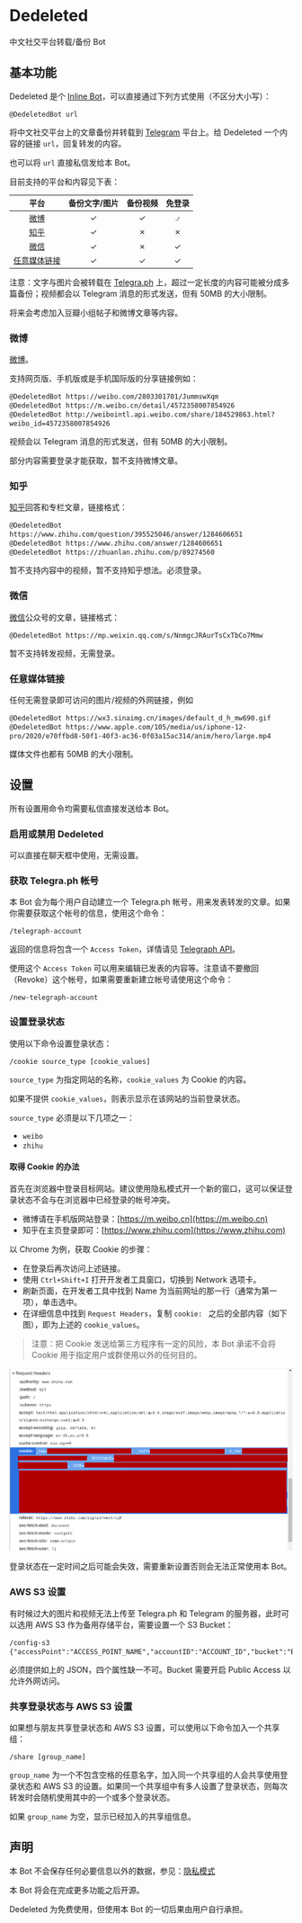 # Dedeleted

中文社交平台转载/备份 Bot

## 基本功能

Dedeleted 是个 [Inline Bot](https://core.telegram.org/bots/inline)，可以直接通过下列方式使用（不区分大小写）：

```
@DedeletedBot url
```

将中文社交平台上的文章备份并转载到 [Telegram](https://telegram.org/) 平台上。给 Dedeleted 一个内容的链接 `url`，回复转发的内容。

也可以将 `url` 直接私信发给本 Bot。

目前支持的平台和内容见下表：

| 平台 | 备份文字/图片 | 备份视频 | 免登录
|:---:|:---:|:---:|:---:|
| [微博](#weibo) | ✓ | ✓ | ⍻ | 
| [知乎](#zhihu) | ✓ | ✗ | ✗ |
| [微信](#wechat) | ✓ | ✗ | ✓ |
| [任意媒体链接](#media) | ✓ | ✓ | ✓ |

注意：文字与图片会被转载在 [Telegra.ph](https://telegra.ph) 上，超过一定长度的内容可能被分成多篇备份；视频都会以 Telegram 消息的形式发送，但有 50MB 的大小限制。

将来会考虑加入豆瓣小组帖子和微博文章等内容。

### <a name="weibo"></a> 微博

[微博](https://weibo.com)。

支持网页版、手机版或是手机国际版的分享链接例如：

```
@DedeletedBot https://weibo.com/2803301701/JummswXqm
@DedeletedBot https://m.weibo.cn/detail/4572358007854926
@DedeletedBot http://weibointl.api.weibo.com/share/184529863.html?weibo_id=4572358007854926
```

视频会以 Telegram 消息的形式发送，但有 50MB 的大小限制。

部分内容需要登录才能获取，暂不支持微博文章。

### <a name="zhihu"></a> 知乎

[知乎](https://www.zhihu.com)回答和专栏文章，链接格式：

```
@DedeletedBot https://www.zhihu.com/question/395525046/answer/1284606651
@DedeletedBot https://www.zhihu.com/answer/1284606651
@DedeletedBot https://zhuanlan.zhihu.com/p/89274560
```

暂不支持内容中的视频，暂不支持知乎想法。必须登录。

### <a name="wechat"></a> 微信

[微信](https://mp.weixin.qq.com)公众号的文章，链接格式：

```
@DedeletedBot https://mp.weixin.qq.com/s/NnmgcJRAurTsCxTbCo7Mmw
```

暂不支持转发视频，无需登录。

### <a name="media"></a> 任意媒体链接

任何无需登录即可访问的图片/视频的外网链接，例如

```
@DedeletedBot https://wx3.sinaimg.cn/images/default_d_h_mw690.gif
@DedeletedBot https://www.apple.com/105/media/us/iphone-12-pro/2020/e70ffbd8-50f1-40f3-ac36-0f03a15ac314/anim/hero/large.mp4
```

媒体文件也都有 50MB 的大小限制。

## <a name="setup"></a>设置

所有设置用命令均需要私信直接发送给本 Bot。

### 启用或禁用 Dedeleted

可以直接在聊天框中使用，无需设置。

### 获取 Telegra.ph 帐号

本 Bot 会为每个用户自动建立一个 Telegra.ph 帐号，用来发表转发的文章。如果你需要获取这个帐号的信息，使用这个命令：

```
/telegraph-account
```

返回的信息将包含一个 `Access Token`，详情请见 [Telegraph API](https://telegra.ph/api)。

使用这个 `Access Token` 可以用来编辑已发表的内容等。注意请不要撤回（Revoke）这个帐号，如果需要重新建立帐号请使用这个命令：

```
/new-telegraph-account
```

### 设置登录状态

使用以下命令设置登录状态：

```
/cookie source_type [cookie_values]
```

`source_type` 为指定网站的名称，`cookie_values` 为 Cookie 的内容。

如果不提供 `cookie_values`，则表示显示在该网站的当前登录状态。

`source_type` 必须是以下几项之一：

- `weibo`
- `zhihu`

#### 取得 Cookie 的办法

首先在浏览器中登录目标网站。建议使用隐私模式开一个新的窗口，这可以保证登录状态不会与在浏览器中已经登录的帐号冲突。

- 微博请在手机版网站登录：[https://m.weibo.cn](https://m.weibo.cn)
- 知乎在主页登录即可：[https://www.zhihu.com](https://www.zhihu.com)

以 Chrome 为例，获取 Cookie 的步骤：

- 在登录后再次访问上述链接。
- 使用 `Ctrl+Shift+I` 打开开发者工具窗口，切换到 Network 选项卡。
- 刷新页面，在开发者工具中找到 Name 为当前网址的那一行（通常为第一项），单击选中。
- 在详细信息中找到 `Request Headers`，复制 `cookie: ` 之后的全部内容（如下图），即为上述的 `cookie_values`。

> 注意：把 Cookie 发送给第三方程序有一定的风险，本 Bot 承诺不会将 Cookie 用于指定用户或群使用以外的任何目的。

![](./docs/get-cookie.png)

登录状态在一定时间之后可能会失效，需要重新设置否则会无法正常使用本 Bot。

### AWS S3 设置

有时候过大的图片和视频无法上传至 Telegra.ph 和 Telegram 的服务器，此时可以选用 AWS S3 作为备用存储平台，需要设置一个 S3 Bucket：

```
/config-s3 {"accessPoint":"ACCESS_POINT_NAME","accountID":"ACCOUNT_ID","bucket":"BUCKET_NAME","region":"REGION"}
```

必须提供如上的 JSON，四个属性缺一不可。Bucket 需要开启 Public Access 以允许外网访问。

### 共享登录状态与 AWS S3 设置

如果想与朋友共享登录状态和 AWS S3 设置，可以使用以下命令加入一个共享组：

```
/share [group_name]
```

`group_name` 为一个不包含空格的任意名字，加入同一个共享组的人会共享使用登录状态和 AWS S3 的设置。如果同一个共享组中有多人设置了登录状态，则每次转发时会随机使用其中的一个或多个登录状态。

如果 `group_name` 为空，显示已经加入的共享组信息。

## 声明

本 Bot 不会保存任何必要信息以外的数据，参见：[隐私模式](https://core.telegram.org/bots#privacy-mode)

本 Bot 将会在完成更多功能之后开源。

Dedeleted 为免费使用，但使用本 Bot 的一切后果由用户自行承担。
